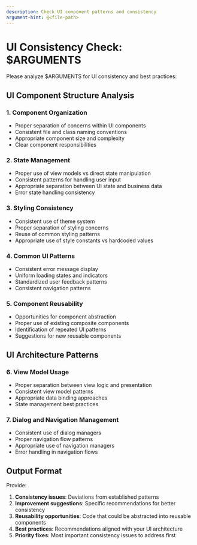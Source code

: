 ```yaml
---
description: Check UI component patterns and consistency
argument-hint: @<file-path>
---
```


# UI Consistency Check: $ARGUMENTS

Please analyze $ARGUMENTS for UI consistency and best practices:

## UI Component Structure Analysis

### 1. Component Organization
- Proper separation of concerns within UI components
- Consistent file and class naming conventions
- Appropriate component size and complexity
- Clear component responsibilities

### 2. State Management
- Proper use of view models vs direct state manipulation
- Consistent patterns for handling user input
- Appropriate separation between UI state and business data
- Error state handling consistency

### 3. Styling Consistency
- Consistent use of theme system
- Proper separation of styling concerns
- Reuse of common styling patterns
- Appropriate use of style constants vs hardcoded values

### 4. Common UI Patterns
- Consistent error message display
- Uniform loading states and indicators
- Standardized user feedback patterns
- Consistent navigation patterns

### 5. Component Reusability
- Opportunities for component abstraction
- Proper use of existing composite components
- Identification of repeated UI patterns
- Suggestions for new reusable components

## UI Architecture Patterns

### 6. View Model Usage
- Proper separation between view logic and presentation
- Consistent view model patterns
- Appropriate data binding approaches
- State management best practices

### 7. Dialog and Navigation Management
- Consistent use of dialog managers
- Proper navigation flow patterns
- Appropriate use of navigation managers
- Error handling in navigation flows

## Output Format
Provide:
1. **Consistency issues**: Deviations from established patterns
2. **Improvement suggestions**: Specific recommendations for better consistency
3. **Reusability opportunities**: Code that could be abstracted into reusable components
4. **Best practices**: Recommendations aligned with your UI architecture
5. **Priority fixes**: Most important consistency issues to address first
